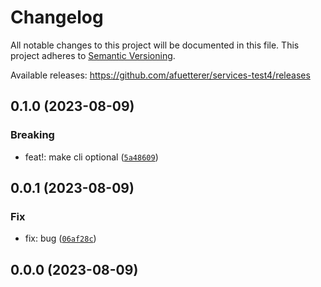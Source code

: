 # Changelog

All notable changes to this project will be documented in this file. This project adheres to [Semantic Versioning](https://semver.org/spec/v2.0.0.html).

Available releases: <https://github.com/afuetterer/services-test4/releases>





## 0.1.0 (2023-08-09)

### Breaking

* feat!: make cli optional ([`5a48609`](https://github.com/afuetterer/services-test4/commit/5a48609246002ef39458418e25965f95b15a6890))

## 0.0.1 (2023-08-09)

### Fix

* fix: bug ([`06af28c`](https://github.com/afuetterer/services-test4/commit/06af28c32d912818876b0566081b1323caeafac5))

## 0.0.0 (2023-08-09)

